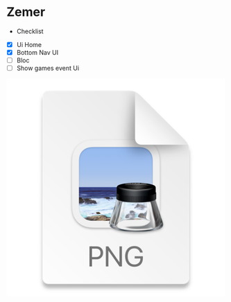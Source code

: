 # Zemer
- Checklist

- [x] Ui Home
- [x] Bottom Nav UI
- [ ] Bloc
- [ ] Show games event Ui

![img.png](img.png)